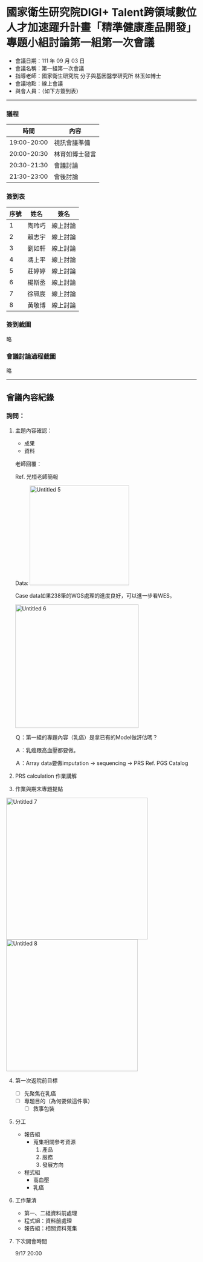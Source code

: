 # 國家衛生研究院DIGI+ Talent跨領域數位人才加速躍升計畫「精準健康產品開發」專題小組討論第一組第一次會議

- 會議日期：111 年 09 月 03 日
- 會議名稱：第一組第一次會議
- 指導老師：國家衛生研究院 分子與基因醫學研究所 林玉如博士
- 會議地點：線上會議
- 與會人員：（如下方簽到表）

---

### 議程

| 時間 | 內容 |
| --- | --- |
| 19:00-20:00 | 視訊會議準備 |
| 20:00-20:30 | 林育如博士發言 |
| 20:30-21:30 | 會議討論 |
| 21:30-23:00 | 會後討論 |

### 簽到表

| 序號 | 姓名 | 簽名 |
| --- | --- | --- |
| 1 | 陶玲巧 | 線上討論 |
| 2 | 賴志宇 | 線上討論  |
| 3 | 劉如軒 | 線上討論  |
| 4 | 馮上平 | 線上討論  |
| 5 | 莊婷婷 | 線上討論  |
| 6 | 楊斯丞 | 線上討論  |
| 7 | 徐珮宸 | 線上討論  |
| 8 | 黃敬博 | 線上討論  |

### 簽到截圖
略

### 會議討論過程截圖

略

---

## 會議內容紀錄

### 詢問：

1. 主題內容確認：
    - 成果
    - 資料
    
    老師回覆：
    
    Ref. 光桓老師簡報
    
    Data:
    <img width="263" alt="Untitled 5" src="https://user-images.githubusercontent.com/60180874/188595956-6a3b0b7b-91f0-4874-bed2-03ad219e8ee7.png">

    
    Case data如果238筆的WGS處理的進度良好，可以進一步看WES。
    
    <img width="326" alt="Untitled 6" src="https://user-images.githubusercontent.com/60180874/188596033-ed5a038a-8f9a-4e13-a5da-5d9fe4b2ff86.png">
    
    Ｑ：第一組的專題內容（乳癌）是拿已有的Model做評估嗎？
    
    Ａ：乳癌跟高血壓都要做。
    
    Ａ：Array data要做imputation → sequencing → PRS
    Ref. PGS Catalog
    
    
2. PRS calculation 作業講解
3. 作業與期末專題提點
 
<img width="374" alt="Untitled 7" src="https://user-images.githubusercontent.com/60180874/188596449-bb4c0a52-ad76-4a3f-a5f7-f3d32333e7f7.png">
 
<img width="348" alt="Untitled 8" src="https://user-images.githubusercontent.com/60180874/188596474-6380cacf-f066-4692-8df6-232c0f6ce1a9.png">

    
4. 第一次返院前目標
    - [ ]  先聚焦在乳癌
    - [ ]  專題目的（為何要做這件事）
        - [ ]  敘事包裝
5. 分工
    - 報告組
        - 蒐集相關參考資源
            1. 產品
            2. 服務
            3. 發展方向
    - 程式組
        - 高血壓
        - 乳癌
6. 工作釐清
    - 第一、二組資料前處理
    - 程式組：資料前處理
    - 報告組：相關資料蒐集
7. 下次開會時間
    
    9/17 20:00
